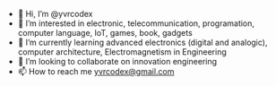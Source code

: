 - 👋 Hi, I’m @yvrcodex
- 👀 I’m interested in electronic, telecommunication, programation, computer language, IoT, games, book, gadgets
- 🌱 I’m currently learning advanced electronics (digital and analogic), computer architecture, Electromagnetism in Engineering
- 💞️ I’m looking to collaborate on innovation engineering
- 📫 How to reach me yvrcodex@gmail.com

<!---
yvrcodex/yvrcodex is a ✨ special ✨ repository because its `README.md` (this file) appears on your GitHub profile.
You can click the Preview link to take a look at your changes.
--->
